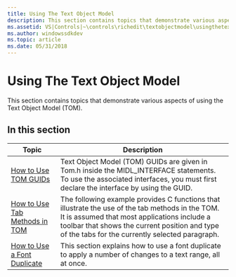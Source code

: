 ```yaml
---
title: Using The Text Object Model
description: This section contains topics that demonstrate various aspects of using the Text Object Model (TOM).
ms.assetid: VS|Controls|~\controls\richedit\textobjectmodel\usingthetextobjectmodel.htm
ms.author: windowssdkdev
ms.topic: article
ms.date: 05/31/2018
---
```


# Using The Text Object Model

This section contains topics that demonstrate various aspects of using the Text Object Model (TOM).

## In this section



| Topic                                                                  | Description                                                                                                                                                                                                                                                     |
|------------------------------------------------------------------------|-----------------------------------------------------------------------------------------------------------------------------------------------------------------------------------------------------------------------------------------------------------------|
| [How to Use TOM GUIDs](use-tom-guids.md)<br/>                   | Text Object Model (TOM) GUIDs are given in Tom.h inside the MIDL\_INTERFACE statements. To use the associated interfaces, you must first declare the interface by using the GUID. <br/>                                                                   |
| [How to Use Tab Methods in TOM](use-tab-methods-in-tom.md)<br/> | The following example provides C functions that illustrate the use of the tab methods in the TOM. It is assumed that most applications include a toolbar that shows the current position and type of the tabs for the currently selected paragraph. <br/> |
| [How to Use a Font Duplicate](use-a-font-duplicate.md)<br/>     | This section explains how to use a font duplicate to apply a number of changes to a text range, all at once. <br/>                                                                                                                                        |



 

 

 





